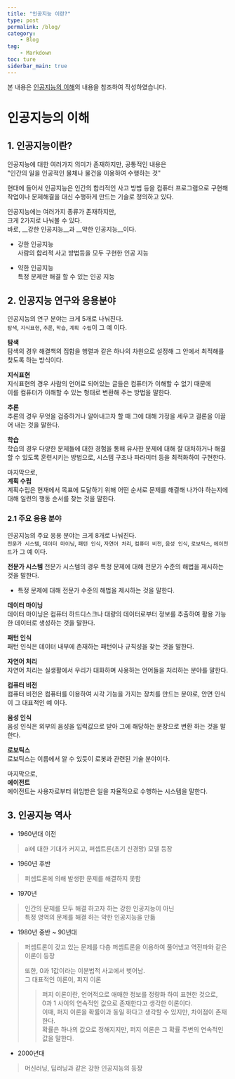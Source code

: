 ```yaml
---
title: "인공지능 이란?"
type: post
permalink: /blog/
category: 
    - Blog
tag:
    - Markdown
toc: ture
siderbar_main: true
---
```

본 내용은 [인공지능의 이해](https://www.edwith.org/knusw-ai)의 내용을 참조하여 작성하였습니다.  

# 인공지능의 이해

## 1. 인공지능이란?
인공지능에 대한 여러가지 의미가 존재하지만, 공통적인 내용은    
"인간의 일을 인공적인 물체나 물건을 이용하여 수행하는 것"  

현대에 들어서 인공지능은 인간의 합리적인 사고 방법 등을 컴퓨터 프로그램으로 구현해   작업이나 문제해결을 대신 수행하게 만드는 기술로 정의하고 있다.    

인공지능에는 여러가지 종류가 존재하지만,     
크게 2가지로 나눠볼 수 있다.     
바로, __강한 인공지능__과 __약한 인공지능__이다.    

- 강한 인공지능  
 사람의 합리적 사고 방법등을 모두 구현한 인공 지능  

- 약한 인공지능  
 특정 문제만 해결 할 수 있는 인공 지능  

## 2. 인공지능 연구와 응용분야
인공지능의 연구 분야는 크게 5개로 나눠진다.    
`탐색`, `지식표현`, `추론`, `학습`, `계획 수립`이 그 예 이다.     

__탐색__  
탐색의 경우 해결책의 집합을 행렬과 같은 하나의 차원으로 설정해 그 안에서 최적해를 찾도록 하는 방식이다.  

__지식표현__  
지식표현의 경우 사람의 언어로 되어있는 글들은 컴퓨터가 이해할 수 없기 때문에   
이를 컴퓨터가 이해할 수 있는 형태로 변환해 주는 방법을 말한다.  
 
__추론__  
추론의 경우 무엇을 검증하거나 알아내고자 할 때 그에 대해 가정을 세우고 결론을 이끌어 내는 것을 말한다.  

__학습__  
학습의 경우 다양한 문제들에 대한 경험을 통해 유사한 문제에 대해 잘 대처하거나 해결 할 수 있도록 훈련시키는 방법으로, 시스템 구조나 파라미터 등을 최적화하여 구현한다.  

마지막으로,   
__계획 수립__  
계획수립은 현재에서 목표에 도달하기 위해 어떤 순서로 문제를 해결해 나가야 하는지에 대해 일련의 행동 순서를 찾는 것을 말한다.  

### 2.1 주요 응용 분야  
인공지능의 주요 응용 분야는 크게 8개로 나눠진다.    
`전문가 시스템`, `데이터 마이닝`, `패턴 인식`, `자연어 처리`, `컴퓨터 비전`, `음성 인식`, `로보틱스`, `에이전트`가 그 예 이다.  

__전문가 시스템__
전문가 시스템의 경우 특정 문제에 대해 전문가 수준의 해법을 제시하는 것을 말한다. 
- 특정 문제에 대해 전문가 수준의 해법을 제시하는 것을 말한다.

__데이터 마이닝__     
데이터 마이닝은 컴퓨터 하드디스크나 대량의 데이터로부터 정보를 추출하여 활용 가능한 데이터로 생성하는 것을 말한다.

__패턴 인식__    
패턴 인식은 데이터 내부에 존재하는 패턴이나 규칙성을 찾는 것을 말한다.  

__자연어 처리__  
자연어 처리는 실생활에서 우리가 대화하며 사용하는 언어들을 처리하는 분야를 말한다.  

__컴퓨터 비전__  
컴퓨터 비전은 컴퓨터를 이용하여 시각 기능을 가지는 장치를 만드는 분야로, 안면 인식이 그 대표적인 예 이다.  

__음성 인식__    
음성 인식은 외부의 음성을 입력값으로 받아 그에 해당하는 문장으로 변환 하는 것을 말한다.  

__로보틱스__  
로보틱스는 이름에서 알 수 있듯이 로봇과 관련된 기술 분야이다.  

마지막으로,   
__에이전트__  
에이전트는 사용자로부터 위임받은 일을 자율적으로 수행하는 시스템을 말한다.  

## 3. 인공지능 역사
- 1960년대 이전
> ai에 대한 기대가 커지고, 퍼셉트론(초기 신경망) 모델 등장

- 1960년 후반
> 퍼셉트론에 의해 발생한 문제를 해결하지 못함

- 1970년
> 인간의 문제를 모두 해결 하고자 하는 강한 인공지능이 아닌   
> 특정 영역의 문제를 해결 하는 약한 인공지능을 만듦

- 1980년 중반 ~ 90년대
> 퍼셉트론이 갖고 있는 문제를 다층 퍼셉트론을 이용하여 풀어냈고
> 역전파와 같은 이론이 등장
>
> 또한, 0과 1값이라는 이분법적 사고에서 벗어남.  
> 그 대표적인 이론이, 퍼지 이론
>> 퍼지 이론이란,  언어적으로 애매한 정보를 정량화 하여 표현한 것으로,  
>> 0과 1 사이의 연속적인 값으로 존재한다고 생각한 이론이다.  
>> 이때, 퍼지 이론을 확률이과 동일 하다고 생각할 수 있지만, 차이점이 존재한다.  
>> 확률은 하나의 값으로 정해지지만, 퍼지 이론은 그 확률 주변의 연속적인 값을 말한다.

- 2000년대
> 머신러닝, 딥러닝과 같은 강한 인공지능의 등장